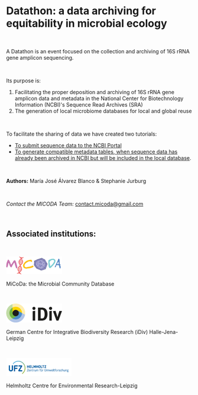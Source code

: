 # Datathon: a data archiving for equitability in microbial ecology #
<br />

A Datathon is an event focused on the collection and archiving of 16S rRNA gene amplicon sequencing. 

<br />

Its purpose is: 
<br />

1. Facilitating the proper deposition and archiving of 16S rRNA gene amplicon data and metadata in the National Center for Biotechnology Information (NCBI)'s Sequence Read Archives (SRA)
2. The generation of local microbiome databases for local and global reuse 

<br />

To facilitate the sharing of data we have created two tutorials: 
* [To submit sequence data to the NCBI Portal](https://github.com/MariaAlvBla/NCBI-Tutorial/wiki/Submitting-16S-rRNA-gene-sequence-data-to-NCBI's-Sequence-Read-Archives)
* [To generate compatible metadata tables, when sequence data has already been archived in NCBI but will be included in the local database](https://github.com/MariaAlvBla/NCBI-Tutorial/wiki/Sharing-data-that-has-already-been-uploaded-to-NCBI's-Sequence-Read-Archives). 

<br />

**Authors:** María José Álvarez Blanco & Stephanie Jurburg

<br />

*Contact the MICODA Team:* <contact.micoda@gmail.com>

<br />

## Associated institutions: ##
<br />

[<img src=".\First time upload images\logo MiCoDa empty.png" width=30% height=30%/>](https://micoda.idiv.de/)
<br />

MiCoDa: the Microbial Community Database

<br />

[<img src=".\First time upload images\iDivLogo-short.png" width=30% height=30%/>](https://www.idiv.de/en)
<br/>

German Centre for Integrative Biodiversity Research (iDiv) Halle-Jena-Leipzig
<br />

<br/>

[<img src=".\First time upload images\ufz_logo.png" width=35% height=35%/>](https://www.ufz.de/)
<br/>

Helmholtz Centre for Environmental Research-Leipzig
